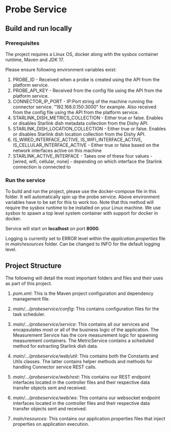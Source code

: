 # Probe Service

## Build and run locally

### Prerequisites

The project requires a Linux OS, docker along with the sysbox container runtime, Maven and JDK 17.

Please ensure following environment variables exist:
1. PROBE_ID - Received when a probe is created using the API from the platform service.
2. PROBE_API_KEY - Received from the config file using the API from the platform service.
3. CONNECTOR_IP_PORT - IP:Port string of the machine running the connector service. "192.168.0.150:3000" for example. Also received from the config file using the API from the platform service.
4. STARLINK_DISH_METRICS_COLLECTION - Either true or false. Enables or disables Starlink dish metadata collection from the Dishy API.
5. STARLINK_DISH_LOCATION_COLLECTION - Either true or false. Enables or disables Starlink dish location collection from the Dishy API.
6. IS_WIRED_INTERFACE_ACTIVE, IS_WIFI_INTERFACE_ACTIVE, IS_CELLULAR_INTERFACE_ACTIVE - Either true or false based on the network interfaces active on this machine
7. STARLINK_ACTIVE_INTERFACE - Takes one of these four values - [wired, wifi, cellular, none] - depending on which interface the Starlink connection is connected to

### Run the service

To build and run the project, please use the docker-compose file in this folder. It will automatically spin up the probe service. Above environment variables have to be set for this to work too. Note that this method will require the sysbox runtime to be installed on your Linux machine. We use sysbox to spawn a top level system container with support for docker in docker.

Service will start on **localhost** on port **8000**.

Logging is currently set to ERROR level within the _application.properties_ file in _main/resources_ folder. Can be changed to INFO for the default logging level.

## Project Structure

The following will detail the most important folders and files and their uses as part of this project.

1. _pom.xml_: This is the Maven project configuration and dependency management file.

2. _main/.../probeservice/config_: This contains configuration files for the task scheduler.

3. _main/.../probeservice/service_: This contains all our services and encapsulates most or all of the business logic of
   the application. The Measurement Service has the core measurement logic for spawning measurement containers. The MetricService contains a scheduled method for extracting Starlink dish data.

4. _main/.../probeservice/web/util_: This contains both the Constants and Utils classes. The latter contains helper methods and methods for handling Connector service REST calls.

5. _main/.../probeservice/web/rest_: This contains our REST endpoint interfaces located in the controller files and their
   respective data transfer objects sent and received.

6. _main/.../probeservice/web/ws_: This contains our websocket endpoint interfaces located in the controller files and their
   respective data transfer objects sent and received.

7. _main/resources_: This contains our application.properties files that inject properties on application execution.
